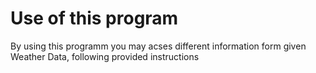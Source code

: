 # Use of this program

By using this programm you may acses different information form given Weather Data, following provided instructions
